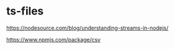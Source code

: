 # ts-files


https://nodesource.com/blog/understanding-streams-in-nodejs/


https://www.npmjs.com/package/csv
